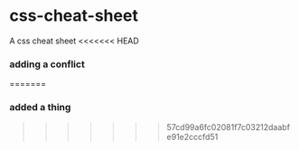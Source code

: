 # css-cheat-sheet
A css cheat sheet 
<<<<<<< HEAD
### adding a conflict
=======
### added a thing
>>>>>>> 57cd99a6fc02081f7c03212daabfe91e2cccfd51
